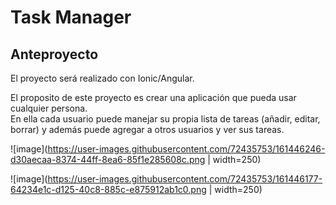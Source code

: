 # Task Manager

## Anteproyecto

El proyecto será realizado con Ionic/Angular.

El proposito de este proyecto es crear una aplicación
que pueda usar cualquier persona.<br>
En ella cada usuario
puede manejar su propia lista de tareas (añadir, editar, borrar) y además
puede agregar a otros usuarios y ver sus tareas.

![image](https://user-images.githubusercontent.com/72435753/161446246-d30aecaa-8374-44ff-8ea6-85f1e285608c.png | width=250)

![image](https://user-images.githubusercontent.com/72435753/161446177-64234e1c-d125-40c8-885c-e875912ab1c0.png | width=250)
